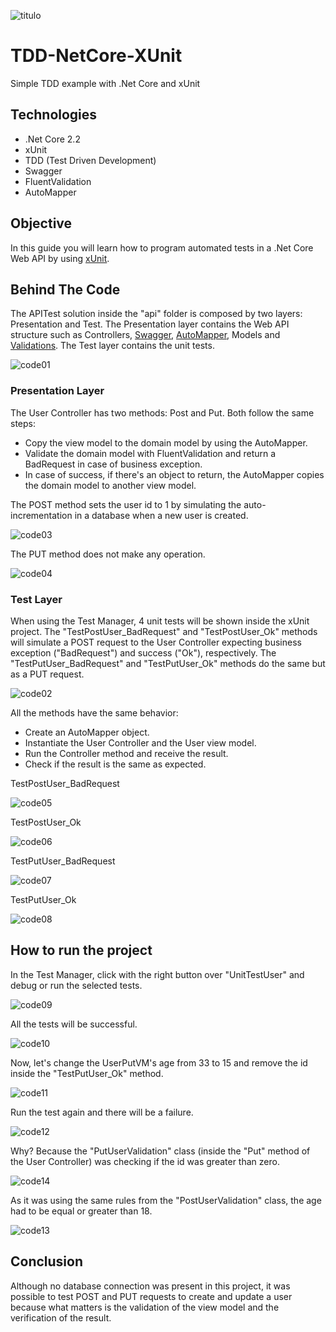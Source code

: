![titulo](/docs/titulo.JPG)

# TDD-NetCore-XUnit
Simple TDD example with .Net Core and xUnit

## Technologies
- .Net Core 2.2
- xUnit
- TDD (Test Driven Development)
- Swagger 
- FluentValidation
- AutoMapper

## Objective
In this guide you will learn how to program automated tests in a .Net Core Web API by using [xUnit](https://docs.microsoft.com/pt-br/dotnet/core/testing/unit-testing-with-dotnet-test).

## Behind The Code
The APITest solution inside the "api" folder is composed by two layers: Presentation and Test.
The Presentation layer contains the Web API structure such as Controllers, [Swagger](https://docs.microsoft.com/pt-br/aspnet/core/tutorials/getting-started-with-swashbuckle?view=aspnetcore-2.2&tabs=visual-studio), [AutoMapper](https://www.codeproject.com/Articles/1256100/Automapper-Using-NET-Core-API-2-1), Models and [Validations](https://www.c-sharpcorner.com/article/using-fluentvalidation-in-asp-net-core/).
The Test layer contains the unit tests.

![code01](/docs/code01.JPG)

### Presentation Layer
The User Controller has two methods: Post and Put. Both follow the same steps:
- Copy the view model to the domain model by using the AutoMapper.
- Validate the domain model with FluentValidation and return a BadRequest in case of business exception.
- In case of success, if there's an object to return, the AutoMapper copies the domain model to another view model.

The POST method sets the user id to 1 by simulating the auto-incrementation in a database when a new user is created.

![code03](/docs/code03.JPG)

The PUT method does not make any operation.

![code04](/docs/code04.JPG)

### Test Layer
When using the Test Manager, 4 unit tests will be shown inside the xUnit project.
The "TestPostUser_BadRequest" and "TestPostUser_Ok" methods will simulate a POST request to the User Controller expecting business exception ("BadRequest") and success ("Ok"), respectively.
The "TestPutUser_BadRequest" and "TestPutUser_Ok" methods do the same but as a PUT request.

![code02](/docs/code02.JPG)

All the methods have the same behavior:
- Create an AutoMapper object.
- Instantiate the User Controller and the User view model.
- Run the Controller method and receive the result.
- Check if the result is the same as expected.

TestPostUser_BadRequest

![code05](/docs/code05.JPG)

TestPostUser_Ok

![code06](/docs/code06.JPG)

TestPutUser_BadRequest

![code07](/docs/code07.JPG)

TestPutUser_Ok

![code08](/docs/code08.JPG)

## How to run the project

In the Test Manager, click with the right button over "UnitTestUser" and debug or run the selected tests.

![code09](/docs/code09.JPG)

All the tests will be successful.

![code10](/docs/code10.JPG)

Now, let's change the UserPutVM's age from 33 to 15 and remove the id inside the "TestPutUser_Ok" method.

![code11](/docs/code11.JPG)

Run the test again and there will be a failure.

![code12](/docs/code12.JPG)

Why?
Because the "PutUserValidation" class (inside the "Put" method of the User Controller) was checking if the id was greater than zero.

![code14](/docs/code14.JPG)

As it was using the same rules from the "PostUserValidation" class, the age had to be equal or greater than 18.

![code13](/docs/code13.JPG)

## Conclusion

Although no database connection was present in this project, it was possible to test POST and PUT requests to create and update a user because what matters is the validation of the view model and the verification of the result.